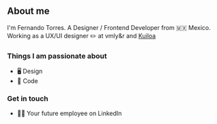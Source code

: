 <!--
**ferdsng/ferdsng** is a ✨ _special_ ✨ repository because its `README.md` (this file) appears on your GitHub profile.

Here are some ideas to get you started:

- 🔭 I’m currently working on ...
- 🌱 I’m currently learning ...
- 👯 I’m looking to collaborate on ...
- 🤔 I’m looking for help with ...
- 💬 Ask me about ...
- 📫 How to reach me: ...
- 😄 Pronouns: ...
- ⚡ Fun fact: ...
-->

## About me
I'm Fernando Torres. A Designer / Frontend Developer from 🇲🇽 Mexico. Working as a UX/UI designer ✏️ at vmly&r and [Kuiloa](https://www.kuiloa.mx)

### Things I am passionate about
- 🖥 Design
- 👾 Code

### Get in touch
- 👨‍💻 Your future employee on LinkedIn


